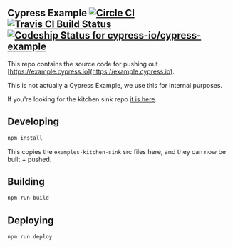 ## Cypress Example [![Circle CI](https://circleci.com/gh/cypress-io/cypress-example.svg?style=svg)](https://circleci.com/gh/cypress-io/cypress-example) [![Travis CI Build Status](https://travis-ci.org/cypress-io/cypress-example.svg?branch=master)](https://travis-ci.org/cypress-io/cypress-example) [ ![Codeship Status for cypress-io/cypress-example](https://codeship.com/projects/63b71ec0-c850-0133-987c-12caa2fab171/status?branch=master)](https://codeship.com/projects/139291)

This repo contains the source code for pushing out [https://example.cypress.io](https://example.cypress.io).

This is not actually a Cypress Example, we use this for internal purposes.

If you're looking for the kitchen sink repo [it is here](https://github.com/cypress-io/examples-kitchen-sink).

## Developing

```bash
npm install
```

This copies the `examples-kitchen-sink` src files here, and they can now be built + pushed.

## Building

```bash
npm run build
```

## Deploying

```bash
npm run deploy
```

